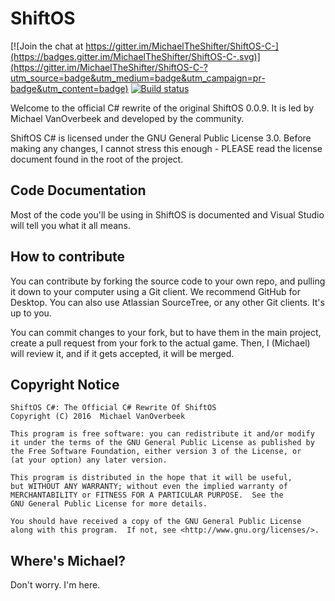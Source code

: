 # ShiftOS

[![Join the chat at https://gitter.im/MichaelTheShifter/ShiftOS-C-](https://badges.gitter.im/MichaelTheShifter/ShiftOS-C-.svg)](https://gitter.im/MichaelTheShifter/ShiftOS-C-?utm_source=badge&utm_medium=badge&utm_campaign=pr-badge&utm_content=badge) [![Build status](https://ci.appveyor.com/api/projects/status/w40gyl8c2x2wy5su/branch/master?svg=true)](https://ci.appveyor.com/project/MichaelTheShifter/shiftos-c/branch/master)

Welcome to the official C# rewrite of the original ShiftOS 0.0.9. It is led by Michael VanOverbeek and developed by the community.

ShiftOS C# is licensed under the GNU General Public License 3.0. Before making any changes, I cannot stress this enough - PLEASE read the license document found in the root of the project.

## Code Documentation

Most of the code you'll be using in ShiftOS is documented and Visual Studio will tell you what it all means.

## How to contribute

You can contribute by forking the source code to your own repo, and pulling it down to your computer using a Git client. We recommend GitHub for Desktop. You can also use Atlassian SourceTree, or any other Git clients. It's up to you.

You can commit changes to your fork, but to have them in the main project, create a pull request from your fork to the actual game. Then, I (Michael) will review it, and if it gets accepted, it will be merged.

## Copyright Notice

    ShiftOS C#: The Official C# Rewrite Of ShiftOS
    Copyright (C) 2016  Michael VanOverbeek

    This program is free software: you can redistribute it and/or modify
    it under the terms of the GNU General Public License as published by
    the Free Software Foundation, either version 3 of the License, or
    (at your option) any later version.

    This program is distributed in the hope that it will be useful,
    but WITHOUT ANY WARRANTY; without even the implied warranty of
    MERCHANTABILITY or FITNESS FOR A PARTICULAR PURPOSE.  See the
    GNU General Public License for more details.

    You should have received a copy of the GNU General Public License
    along with this program.  If not, see <http://www.gnu.org/licenses/>.
    
## Where's Michael?

Don't worry. I'm here.
